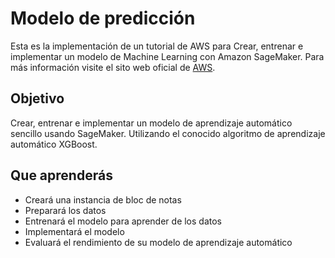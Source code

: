 # Modelo de predicción

Esta es la implementación de un tutorial de AWS para Crear, entrenar e implementar un modelo de Machine Learning con Amazon SageMaker. Para más información visite el sito web oficial de [AWS](https://aws.amazon.com/es/getting-started/hands-on/build-train-deploy-machine-learning-model-sagemaker/).

## Objetivo

Crear, entrenar e implementar un modelo de aprendizaje automático sencillo usando SageMaker. Utilizando el conocido algoritmo de aprendizaje automático XGBoost.

## Que aprenderás

- Creará una instancia de bloc de notas
- Preparará los datos
- Entrenará el modelo para aprender de los datos
- Implementará el modelo
- Evaluará el rendimiento de su modelo de aprendizaje automático
